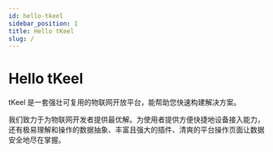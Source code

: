 ```yaml
---
id: hello-tkeel
sidebar_position: 1
title: Hello tKeel
slug: /
---
```


# Hello tKeel

tKeel 是一套强壮可复用的物联网开放平台，能帮助您快速构建解决方案。

我们致力于为物联网开发者提供最优解。为使用者提供方便快捷地设备接入能力，还有极易理解和操作的数据抽象、丰富且强大的插件、清爽的平台操作页面让数据安全地尽在掌握。
